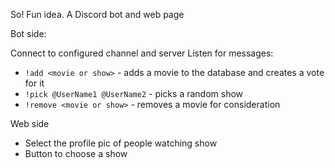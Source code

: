 So! Fun idea. A Discord bot and web page 

Bot side:

Connect to configured channel and server
Listen for messages:

* `!add <movie or show>` - adds a movie to the database and creates a vote for it
* `!pick @UserName1 @UserName2` - picks a random show
* `!remove <movie or show>` - removes a movie for consideration

Web side

* Select the profile pic of people watching show
* Button to choose a show

